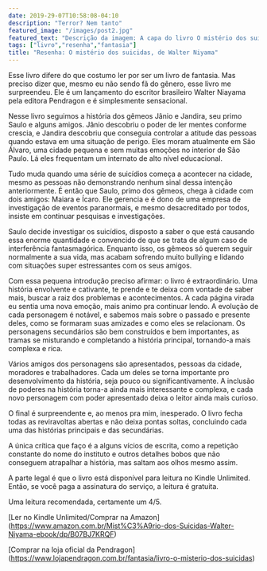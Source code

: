 ```yaml
---
date: 2019-29-07T10:58:08-04:10
description: "Terror? Nem tanto"
featured_image: "/images/post2.jpg"
featured_text: "Descrição da imagem: A capa do livro O mistério dos suicidas, de Walter Niyama. A capa é um roxo claro em cima e roxo escuro em baixo. O titulo está escrito em laranja e uma fonte cursiva. Ao fundo da imagem aparece a sombra de duas pessoas. Uma delas está de terno e parada. A outra usa shorts e uma bota e tem cabelo longo e parece andar. Em ultimo plano diversas estruturas como igrejas antigas, prédios históricos e um céu estrelado. Em primeiro plano há raízes como de uma árvore."
tags: ["livro","resenha","fantasia"]
title: "Resenha: O mistério dos suicidas, de Walter Niyama"
---
```


Esse livro difere do que costumo ler por ser um livro de fantasia. Mas preciso dizer que, mesmo eu não sendo fã do gênero, esse livro me surpreendeu. Ele é um lançamento do escritor brasileiro Walter Niayama pela editora Pendragon e é simplesmente sensacional. 

Nesse livro seguimos a história dos gêmeos Jânio e Jandira, seu primo Saulo e alguns amigos. Jânio descobriu o poder de ler mentes conforme crescia, e Jandira descobriu que conseguia controlar a atitude das pessoas quando estava em uma situação de perigo. Eles moram atualmente em São Álvaro, uma cidade pequena e sem muitas emoções no interior de São Paulo. Lá eles frequentam um internato de alto nível educacional.

Tudo muda quando uma série de suicídios começa a acontecer na cidade, mesmo as pessoas não demonstrando nenhum sinal dessa intenção anteriormente. É então que Saulo, primo dos gêmeos, chega à cidade com dois amigos: Maiara e Ícaro. Ele gerencia e é dono de uma empresa de investigação de eventos paranormais, e mesmo desacreditado por todos, insiste em continuar pesquisas e investigações. 

Saulo decide investigar os suicídios, disposto a saber o que está causando essa enorme quantidade e convencido de que se trata de algum caso de interferência fantasmagórica. Enquanto isso, os gêmeos só querem seguir normalmente a sua vida, mas acabam sofrendo muito bullying e lidando com situações super estressantes com os seus amigos.

Com essa pequena introdução preciso afirmar: o livro é extraordinário. Uma história envolvente e cativante, te prende e te deixa com vontade de saber mais, buscar a raiz dos problemas e acontecimentos. A cada página virada eu sentia uma nova emoção, mais animo pra continuar lendo. A evolução de cada personagem é notável, e sabemos mais sobre o passado e presente deles, como se formaram suas amizades e como eles se relacionam. Os personagens secundários são bem construídos e bem importantes, as tramas se misturando e completando a história principal, tornando-a mais complexa e rica. 

Vários amigos dos personagens são apresentados, pessoas da cidade, moradores e trabalhadores. Cada um deles se torna importante pro desenvolvimento da história, seja pouco ou significantivamente. A inclusão de poderes  na história torna-a ainda mais interessante e complexa, e cada novo personagem com poder apresentado deixa o leitor ainda mais curioso.

O final é surpreendente e, ao menos pra mim, inesperado. O livro fecha todas as reviravoltas abertas e não deixa pontas soltas, concluindo cada uma das histórias principais e das secundárias. 

A única crítica que faço é a alguns vícios de escrita, como a repetição constante do nome do instituto e outros detalhes bobos que não conseguem atrapalhar a história, mas saltam aos olhos mesmo assim. 

A parte legal é que o livro está disponível para leitura no Kindle Unlimited. Então, se você paga a assinatura do serviço, a leitura é gratuita. 

Uma leitura recomendada, certamente um 4/5. 

[Ler no Kindle Unlimited/Comprar na Amazon] (https://www.amazon.com.br/Mist%C3%A9rio-dos-Suicidas-Walter-Niyama-ebook/dp/B07BJ7KRQF)

[Comprar na loja oficial da Pendragon] (https://www.lojapendragon.com.br/fantasia/livro-o-misterio-dos-suicidas)